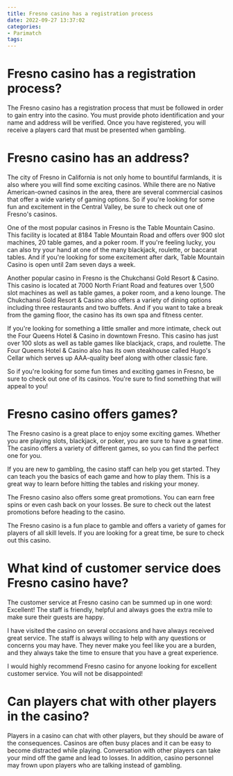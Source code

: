 ```yaml
---
title: Fresno casino has a registration process
date: 2022-09-27 13:37:02
categories:
- Parimatch
tags:
---
```



#  Fresno casino has a registration process?

The Fresno casino has a registration process that must be followed in order to gain entry into the casino. You must provide photo identification and your name and address will be verified. Once you have registered, you will receive a players card that must be presented when gambling.

#  Fresno casino has an address?

The city of Fresno in California is not only home to bountiful farmlands, it is also where you will find some exciting casinos. While there are no Native American-owned casinos in the area, there are several commercial casinos that offer a wide variety of gaming options. So if you're looking for some fun and excitement in the Central Valley, be sure to check out one of Fresno's casinos.

One of the most popular casinos in Fresno is the Table Mountain Casino. This facility is located at 8184 Table Mountain Road and offers over 900 slot machines, 20 table games, and a poker room. If you're feeling lucky, you can also try your hand at one of the many blackjack, roulette, or baccarat tables. And if you're looking for some excitement after dark, Table Mountain Casino is open until 2am seven days a week.

Another popular casino in Fresno is the Chukchansi Gold Resort & Casino. This casino is located at 7000 North Friant Road and features over 1,500 slot machines as well as table games, a poker room, and a keno lounge. The Chukchansi Gold Resort & Casino also offers a variety of dining options including three restaurants and two buffets. And if you want to take a break from the gaming floor, the casino has its own spa and fitness center.

If you're looking for something a little smaller and more intimate, check out the Four Queens Hotel & Casino in downtown Fresno. This casino has just over 100 slots as well as table games like blackjack, craps, and roulette. The Four Queens Hotel & Casino also has its own steakhouse called Hugo's Cellar which serves up AAA-quality beef along with other classic fare.

So if you're looking for some fun times and exciting games in Fresno, be sure to check out one of its casinos. You're sure to find something that will appeal to you!

#  Fresno casino offers games?

The Fresno casino is a great place to enjoy some exciting games. Whether you are playing slots, blackjack, or poker, you are sure to have a great time. The casino offers a variety of different games, so you can find the perfect one for you.

If you are new to gambling, the casino staff can help you get started. They can teach you the basics of each game and how to play them. This is a great way to learn before hitting the tables and risking your money.

The Fresno casino also offers some great promotions. You can earn free spins or even cash back on your losses. Be sure to check out the latest promotions before heading to the casino.

The Fresno casino is a fun place to gamble and offers a variety of games for players of all skill levels. If you are looking for a great time, be sure to check out this casino.

#  What kind of customer service does Fresno casino have?

The customer service at Fresno casino can be summed up in one word: Excellent! The staff is friendly, helpful and always goes the extra mile to make sure their guests are happy.

I have visited the casino on several occasions and have always received great service. The staff is always willing to help with any questions or concerns you may have. They never make you feel like you are a burden, and they always take the time to ensure that you have a great experience.

I would highly recommend Fresno casino for anyone looking for excellent customer service. You will not be disappointed!

#  Can players chat with other players in the casino?

Players in a casino can chat with other players, but they should be aware of the consequences. Casinos are often busy places and it can be easy to become distracted while playing. Conversation with other players can take your mind off the game and lead to losses. In addition, casino personnel may frown upon players who are talking instead of gambling.